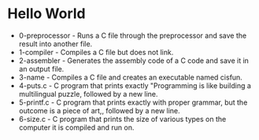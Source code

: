 # Hello World

* 0-preprocessor - Runs a C file through the preprocessor and save the result into another file.
* 1-compiler - Compiles a C file but does not link.
* 2-assembler - Generates the assembly code of a C code and save it in an output file.
* 3-name - Compiles a C file and creates an executable named cisfun.
* 4-puts.c - C program that prints exactly "Programming is like building a multilingual puzzle, followed by a new line.
* 5-printf.c - C program that prints exactly with proper grammar, but the outcome is a piece of art,, followed by a new line.
* 6-size.c - C program that prints the size of various types on the computer it is compiled and run on.
